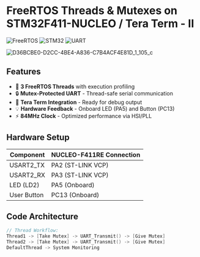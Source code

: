 # FreeRTOS Threads & Mutexes on STM32F411-NUCLEO / Tera Term - II

![FreeRTOS](https://img.shields.io/badge/FreeRTOS-10.4.3-green)
![STM32](https://img.shields.io/badge/STM32F411-84MHz-03234B?logo=stmicroelectronics)
![UART](https://img.shields.io/badge/UART-115200_8N1-blueviolet)

<img src="https://github.com/user-attachments/assets/1fe6ecbb-4a6f-4426-a85d-bc3d0b704bda" alt="D36BCBE0-D2CC-4BE4-A836-C7B4ACF4E81D_1_105_c">


## Features
- 🧵 **3 FreeRTOS Threads** with execution profiling
- 🔒 **Mutex-Protected UART** - Thread-safe serial communication
- 📡 **Tera Term Integration** - Ready for debug output
- 💡 **Hardware Feedback** - Onboard LED (PA5) and Button (PC13)
- ⚡ **84MHz Clock** - Optimized performance via HSI/PLL

## Hardware Setup
| Component | NUCLEO-F411RE Connection |
|-----------|--------------------------|
| USART2_TX | PA2 (ST-LINK VCP) |
| USART2_RX | PA3 (ST-LINK VCP) |
| LED (LD2) | PA5 (Onboard) |
| User Button | PC13 (Onboard) |

## Code Architecture
```c
// Thread Workflow:
Thread1 -> [Take Mutex] -> UART_Transmit() -> [Give Mutex]
Thread2 -> [Take Mutex] -> UART_Transmit() -> [Give Mutex]
DefaultThread -> System Monitoring
